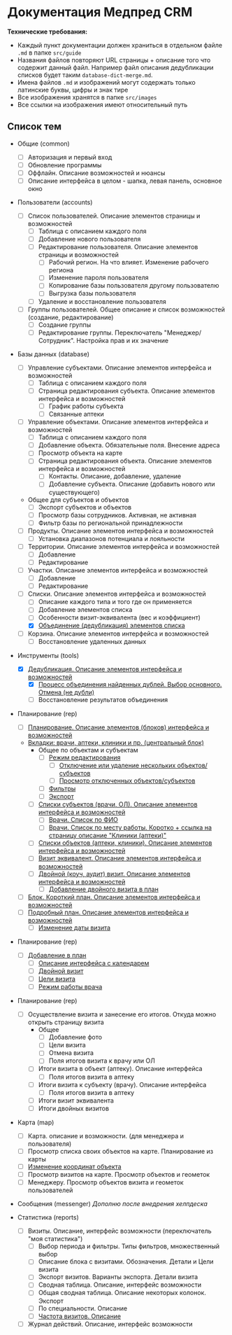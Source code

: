 # Документация Медпред CRM 

**Технические требования:**

- Каждый пункт документации должен храниться в отдельном файле `.md` в папке `src/guide`
- Названия файлов повторяют URL страницы + описание того что содержит данный файл. Например файл описания дедубликации списков будет таким `database-dict-merge.md`.
- Имена файлов `.md` и изображений могут содержать только латинские буквы, цифры и знак тире
- Все изображения хранятся в папке `src/images`
- Все ссылки на изображения имеют относительный путь

## Список тем

- Общие (common)

  - [ ] Авторизация и первый вход
  - [ ] Обновление программы
  - [ ] Оффлайн. Описание возможностей и нюансы
  - [ ] Описание интерфейса в целом - шапка, левая панель, основное окно

- Пользователи (accounts)

  - [ ] Список пользователей. Описание элементов страницы и возможностей
    - [ ] Таблица с описанием каждого поля
    - [ ] Добавление нового пользователя
    - [ ] Редактирование пользователя. Описание элементов страницы и возможностей
      - [ ] Рабочий регион. На что влияет. Изменение рабочего региона
      - [ ] Изменение пароля пользователя
      - [ ] Копирование базы пользователя другому пользователю
      - [ ] Выгрузка базы пользователя
    - [ ] Удаление и восстановление пользователя
  - [ ] Группы пользователей. Общее описание и список возможностей (создание, редактирование)
    - [ ] Создание группы
    - [ ] Редактирование группы. Переключатель "Менеджер/Сотрудник". Настройка прав и их значение

- Базы данных (database)
  - [ ] Управление субъектами. Описание элементов интерфейса и возможностей
    - [ ] Таблица с описанием каждого поля
    - [ ] Страница редактирования субъекта. Описание элементов интерфейса и возможностей
      - [ ] График работы субъекта
      - [ ] Связанные аптеки
  - [ ] Управление объектами. Описание элементов интерфейса и возможностей
    - [ ] Таблица с описанием каждого поля
    - [ ] Добавление объекта. Обязательные поля. Внесение адреса
    - [ ] Просмотр объекта на карте
    - [ ] Страница редактирования объекта. Описание элементов интерфейса и возможностей
      - [ ] Контакты. Описание, добавление, удаление
      - [ ] Добавление субъекта. Описание (добавить нового или существующего)
  - Общее для субъектов и объектов
    - [ ] Экспорт субъектов и объектов
    - [ ] Просмотр базы сотрудников. Активная, не активная
    - [ ] Фильтр базы по региональной принадлежности
  - [ ] Продукты. Описание элементов интерфейса и возможностей
    - [ ] Установка диапазонов потенциала и лояльности
  - [ ] Территории. Описание элементов интерфейса и возможностей
    - [ ] Добавление
    - [ ] Редактирование
  - [ ] Участки. Описание элементов интерфейса и возможностей
    - [ ] Добавление
    - [ ] Редактирование
  - [ ] Списки. Описание элементов интерфейса и возможностей
    - [ ] Описание каждого типа и того где он применяется
    - [ ] Добавление элементов списка
    - [ ] Особенности визит-эквивалента (вес и коэффициент)
    - [x] [Объединение (дедубликация) элементов списка](src/guide/database-dict-merge.md)
  - [ ] Корзина. Описание элементов интерфейса и возможностей
    - [ ] Восстановление удаленных данных

- Инструменты (tools)
  - [x] [Дедубликация. Описание элементов интерфейса и возможностей](src/guide/tools-deduplication.md)
    - [x] [Процесс объединения найденных дублей. Выбор основного. Отмена (не дубли)](src/guide/tools-deduplication-merge.md)
    - [ ] Восстановление результатов объединения

- Планирование (rep)
  - [ ] [Планирование. Описание элементов (блоков) интерфейса и возможностей](src/guide/rep-planning.md)
  - [Вкладки: врачи, аптеки, клиники и пр. (центральный блок)](src/guide/rep-planning-central-block.md)
    - Общее по объектам и субъектам
      - [ ] [Режим редактирования](src/guide/rep-planning-central-block-edit.md)
        - [ ] [Отключение или удаление нескольких объектов/субъектов](src/guide/rep-planning-central-block-edit-multi.md)
        - [ ] [Просмотр отключенных объектов/субъектов](src/guide/rep-planning-central-block-edit-view.md)
      - [ ] [Фильтры](src/guide/rep-planning-central-block-filters.md)
      - [ ] [Экспорт](src/guide/rep-planning-central-block-export.md)
    - [ ] [Списки субъектов (врачи, ОЛ). Описание элементов интерфейса и возможностей](src/guide/rep-planning-central-block-subjects.md)
      - [ ] [Врачи. Список по ФИО](src/guide/rep-planning-central-block-subjects-fio.md)
      - [ ] [Врачи. Список по месту работы. Коротко + ссылка на страницу описание "Клиники (аптеки)"](src/guide/rep-planning-central-block-subjects-work.md)
    - [ ] [Списки объектов (аптеки, клиники). Описание элементов интерфейса и возможностей](src/guide/rep-planning-central-block-objects.md)
    - [ ] [Визит эквивалент. Описание элементов интерфейса и возможностей](src/guide/rep-planning-central-block-novisit.md)
    - [ ] [Двойной (коуч, аудит) визит. Описание элементов интерфейса и возможностей](src/guide/rep-planning-central-block-double.md)
      - [ ] [Добавление двойного визита в план](src/guide/rep-add-double.md)
  - [ ] [Блок. Короткий план. Описание элементов интерфейса и возможностей](src/guide/rep-planning-short-plan.md)
  - [ ] [Подробный план. Описание элементов интерфейса и возможностей](src/guide/rep-planning-full-plan.md)
    - [ ] [Изменение даты визита](src/guide/rep-planning-full-plan-change-date.md)

- Планирование (rep)
  - [ ] [Добавление в план](src/guide/rep-add.md)
    - [ ] [Описание интерфейса с календарем](src/guide/rep-add-calendar.md)
    - [ ] [Двойной визит](src/guide/rep-add-double.md)
    - [ ] [Цели визита](src/guide/rep-add-target.md)
    - [ ] [Режим работы врача](src/guide/rep-add-schedule.md)
    
- Планирование (rep)    
  - [ ] Осуществление визита и занесение его итогов. Откуда можно открыть страницу визита
    - Общее
      - [ ] Добавление фото
      - [ ] Цели визита
      - [ ] Отмена визита
      - [ ] Поля итогов визита к врачу или ОЛ
    - [ ] Итоги визита в объект (аптеку). Описание интерфейса
      - [ ] Поля итогов визита в аптеку
    - [ ] Итоги визита к субъекту (врачу). Описание интерфейса
      - [ ] Поля итогов визита в аптеку
    - [ ] Итоги визит эквивалента
    - [ ] Итоги двойных визитов

- Карта (map)
  - [ ] Карта. описание и возможности. (для менеджера и пользователя)
  - [ ] Просмотр списка своих объектов на карте. Планирование из карты
  - [ ] [Изменение координат объекта](src/guide/map-change-object-latlng.md)
  - [ ] Просмотр визитов на карте.  Просмотр объектов и геометок
  - [ ] Менеджеру. Просмотр объектов визита и геометок пользователей

- Сообщения (messenger) *Дополню после внедрения хелпдеска*

- Статистика (reports)
  - [ ] Визиты. Описание, интерфейс возможности (переключатель "моя статистика")
    - [ ] Выбор периода и фильтры. Типы фильтров, множественный выбор
    - [ ] Описание блока с визитами. Обозначения. Детали и Цели визита
    - [ ] Экспорт визитов. Варианты экспорта. Детали визита
    - [ ] Сводная таблица. Описание, интерфейс возможности
    - [ ] Общая сводная таблица. Описание некоторых колонок. Экспорт
    - [ ] По специальности. Описание
    - [ ] [Частота визитов. Описание](src/guide/reports-summary-frequency.md)
  - [ ] Журнал действий. Описание, интерфейс возможности
